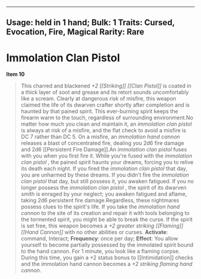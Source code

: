 
---
Usage: held in 1 hand;
Bulk: 1
Traits: Cursed, Evocation, Fire, Magical
Rarity: Rare
---

# Immolation Clan Pistol

**Item 10**

> This charred and blackened *+2 [[Striking]] [[Clan Pistol]]* is coated in a thick layer of soot and grease and its retort sounds uncomfortably like a scream. Clearly at dangerous risk of misfire, this weapon claimed the life of its dwarven crafter shortly after completion and is haunted by that pained spirit. This ever-burning spirit keeps the firearm warm to the touch, regardless of surrounding environment.No matter how much you clean and maintain it, an *immolation clan pistol* is always at risk of a misfire, and the flat check to avoid a misfire is DC 7 rather than DC 5. On a misfire, an *immolation hand cannon* releases a blast of concentrated fire, dealing you 2d6 fire damage and 2d6 [[Persistent Fire Damage]].An *immolation clan pistol* fuses with you when you first fire it. While you're fused with the *immolation clan pistol* , the pained spirit haunts your dreams, forcing you to relive its death each night. If you fired the *immolation clan pistol* that day, you are unharmed by these dreams. If you didn't fire the *immolation clan pistol* that day, but still possess it, you awaken fatigued. If you no longer possess the *immolation clan pistol* , the spirit of its dwarven smith is enraged by your neglect; you awaken fatigued and aflame, taking 2d6 persistent fire damage.Regardless, these nightmares possess clues to the spirit's life. If you take the *immolation hand cannon* to the site of its creation and repair it with tools belonging to the tormented spirit, you might be able to break the curse. If the spirit is set free, this weapon becomes a *+2 greater striking [[Flaming]] [[Hand Cannon]]* with no other abilities or curses.
**Activate**: command, Interact;
**Frequency**: once per day;
**Effect**: You allow yourself to become partially possessed by the immolated spirit bound to the hand cannon. For 1 minute, you look like a flaming corpse. During this time, you gain a +2 status bonus to [[Intimidation]] checks and the immolation hand cannon becomes a *+2 striking flaming hand cannon*.
